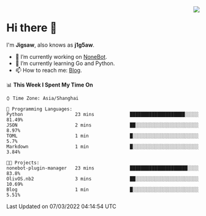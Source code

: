 <a href="#">
  <img align="right" src="https://github-readme-stats.vercel.app/api?username=j1g5awi&count_private=true&show_icons=true&title_color=80070B&text_color=B3B3B3&bg_color=212121&icon_color=80070B" />
</a>

# Hi there 👋

I'm **Jigsaw**, also knows as **j1g5aw**.

- 🔭 I’m currently working on [NoneBot](https://github.com/nonebot).
- 🌱 I’m currently learning Go and Python.
- 📫 How to reach me: [Blog](https://blog.maddestroyer.xyz/).

<!--START_SECTION:waka-->
📊 **This Week I Spent My Time On** 

```text
⌚︎ Time Zone: Asia/Shanghai

💬 Programming Languages: 
Python                   23 mins             ████████████████████░░░░░   81.49% 
JSON                     2 mins              ██░░░░░░░░░░░░░░░░░░░░░░░   8.97% 
TOML                     1 min               █░░░░░░░░░░░░░░░░░░░░░░░░   5.7% 
Markdown                 1 min               █░░░░░░░░░░░░░░░░░░░░░░░░   3.84%

🐱‍💻 Projects: 
nonebot-plugin-manager   23 mins             █████████████████████░░░░   83.8% 
OlivOS.nb2               3 mins              ██░░░░░░░░░░░░░░░░░░░░░░░   10.69% 
Blog                     1 min               █░░░░░░░░░░░░░░░░░░░░░░░░   5.51%

```


 Last Updated on 07/03/2022 04:14:54 UTC
<!--END_SECTION:waka-->
